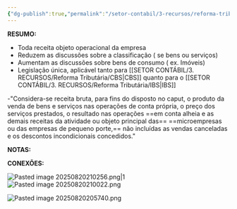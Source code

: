 ```yaml
---
{"dg-publish":true,"permalink":"/setor-contabil/3-recursos/reforma-tributaria/receita-bruta/","dgPassFrontmatter":true,"created":"2025-08-20T22:40:51.243-03:00","updated":"2025-08-20T22:55:12.929-03:00"}
---
```


**RESUMO:**

 - Toda receita objeto operacional da empresa
 - Reduzem as discussões sobre a classificação ( se bens ou serviços)
 - Aumentam as discussões sobre bens de consumo ( ex. Imóveis)
 - Legislação única, aplicável tanto para [[SETOR CONTÁBIL/3. RECURSOS/Reforma Tributária/CBS\|CBS]] quanto para o [[SETOR CONTÁBIL/3. RECURSOS/Reforma Tributária/IBS\|IBS]]


-"Considera-se receita bruta, para fins do disposto no caput, o produto da venda de bens e serviços nas operações de conta própria, o preço dos serviços prestados, o resultado nas operações ==em conta alheia e as demais receitas da atividade ou objeto principal das==
==microempresas ou das empresas de pequeno porte,== não incluídas as vendas canceladas e os descontos incondicionais concedidos."


**NOTAS:**


**CONEXÕES:**



![Pasted image 20250820210256.png|1](/img/user/4%20ARQUIVOS/Pasted%20image%2020250820210256.png)
![Pasted image 20250820210022.png](/img/user/4%20ARQUIVOS/Pasted%20image%2020250820210022.png)

![Pasted image 20250820205740.png](/img/user/4%20ARQUIVOS/Pasted%20image%2020250820205740.png)



